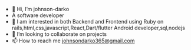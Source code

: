 - 👋 Hi, I’m johnson-darko
-  A software developer 
- 🌱 I am interested in both Backend and Frontend using Ruby on rails,html,css,javascript,React,Dart/flutter Android developer,sql,nodejs
- 💞️ I’m looking to collaborate on projects
- 📫 How to reach me johnsondarko365@gmail.com

<!---
johnson-darko/johnson-darko is a ✨ special ✨ repository because its `README.md` (this file) appears on your GitHub profile.
You can click the Preview link to take a look at your changes.
--->
